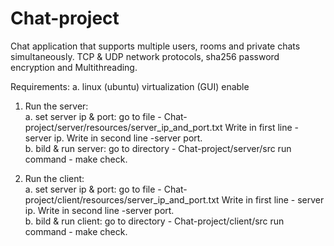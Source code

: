 # Chat-project
Chat application that supports multiple users, rooms and private chats simultaneously.  TCP &amp; UDP network protocols, sha256 password encryption and Multithreading.

Requirements:
    a. linux (ubuntu) virtualization (GUI) enable
  
1. Run the server:   
    a. set server ip & port: 
         go to file - Chat-project/server/resources/server_ip_and_port.txt 
         Write in first line - server ip.
         Write in second line -server port.   
    b. bild & run server:
         go to directory - Chat-project/server/src
         run command - make check.
         
2. Run the client:   
    a. set server ip & port: 
         go to file - Chat-project/client/resources/server_ip_and_port.txt 
         Write in first line - server ip.
         Write in second line -server port.   
    b. bild & run client:
         go to directory - Chat-project/client/src
        run command - make check.
